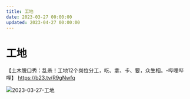 ```yaml
---
title: 工地
date: 2023-03-27 00:00:00
updated: 2023-04-27 00:00:00
---
```


# 工地

【土木脱口秀：乱杀！工地12个岗位分工，吃、拿、卡、要，众生相。-哔哩哔哩】 https://b23.tv/R9gNwfq

![2023-03-27-工地](assets/2023-03-27-工地.jpeg)

